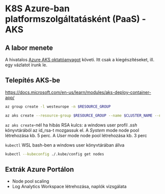 # K8S Azure-ban platformszolgáltatásként (PaaS) - AKS

## A labor menete

A hivatalos [Azure AKS oktatóanyagot](https://docs.microsoft.com/en-us/learn/paths/intro-to-kubernetes-on-azure/) követi. Itt csak a kiegészítéseket, ill. egy vázlatot írunk le.

## Telepítés AKS-be

https://docs.microsoft.com/en-us/learn/modules/aks-deploy-container-app/

```bash
az group create -l westeurope -n $RESOURCE_GROUP
```

```bash
az aks create --resource-group $RESOURCE_GROUP --name $CLUSTER_NAME --node-count 1 --enable-addons http_application_routing --generate-ssh-keys --node-vm-size Standard_A2_v2 --network-plugin azure
```

`az aks create`-nél ha hibás RSA kulcs: a windows user profil *.ssh* könyvtárából az id_rsa-t mozgassuk el. A *System* mode node pool létrehozása kb. 5 perc. A *User* mode node pool létrehozása kb. 3 perc

`kubectl` WSL bash-ben a windows user könyvtárában állva
```bash
kubectl --kubeconfig ./.kube/config get nodes
```

## Extrák Azure Portálon

- Node pool scaling
- Log Analytics Workspace létrehozása, naplók vizsgálata
